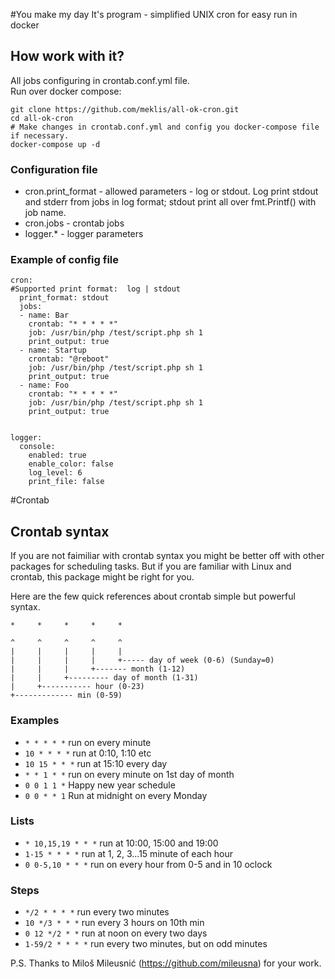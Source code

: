 #You make my day
It's program - simplified UNIX cron for easy run in docker 


## How work with it?
All jobs configuring in crontab.conf.yml file.   
Run over docker compose:
``` 
git clone https://github.com/meklis/all-ok-cron.git
cd all-ok-cron
# Make changes in crontab.conf.yml and config you docker-compose file if necessary.
docker-compose up -d 
```

### Configuration file 
* cron.print_format - allowed parameters - log or stdout. Log print stdout and stderr from jobs in log format; stdout print all over fmt.Printf() with job name.    
* cron.jobs - crontab jobs
* logger.* - logger parameters 

### Example of  config file 
``` 
cron:
#Supported print format:  log | stdout
  print_format: stdout
  jobs:
  - name: Bar
    crontab: "* * * * *"
    job: /usr/bin/php /test/script.php sh 1
    print_output: true
  - name: Startup
    crontab: "@reboot"
    job: /usr/bin/php /test/script.php sh 1
    print_output: true
  - name: Foo
    crontab: "* * * * *"
    job: /usr/bin/php /test/script.php sh 1
    print_output: true


logger:
  console:
    enabled: true
    enable_color: false
    log_level: 6
    print_file: false

```

#Crontab
## Crontab syntax <a id="syntax"></a>

If you are not faimiliar with crontab syntax you might be better off with other packages for scheduling tasks. But if you are familiar with Linux and crontab, this package might be right for you.

Here are the few quick references about crontab simple but powerful syntax.

```
*     *     *     *     *        

^     ^     ^     ^     ^
|     |     |     |     |
|     |     |     |     +----- day of week (0-6) (Sunday=0)
|     |     |     +------- month (1-12)
|     |     +--------- day of month (1-31)
|     +----------- hour (0-23)
+------------- min (0-59)
```

### Examples

+ `* * * * *` run on every minute
+ `10 * * * *` run at 0:10, 1:10 etc
+ `10 15 * * *` run at 15:10 every day
+ `* * 1 * *` run on every minute on 1st day of month
+ `0 0 1 1 *` Happy new year schedule
+ `0 0 * * 1` Run at midnight on every Monday

### Lists

+ `* 10,15,19 * * *` run at 10:00, 15:00 and 19:00
+ `1-15 * * * *` run at 1, 2, 3...15 minute of each hour
+ `0 0-5,10 * * *` run on every hour from 0-5 and in 10 oclock

### Steps
+ `*/2 * * * *` run every two minutes
+ `10 */3 * * *` run every 3 hours on 10th min
+ `0 12 */2 * *` run at noon on every two days
+ `1-59/2 * * * *` run every two minutes, but on odd minutes



P.S. Thanks to Miloš Mileusnić (https://github.com/mileusna) for your work.